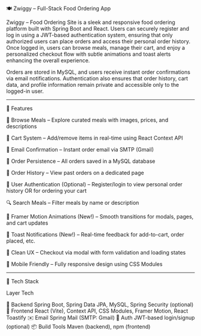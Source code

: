 

🍽️ Zwiggy – Full-Stack Food Ordering App

Zwiggy – Food Ordering Site is a sleek and responsive food ordering platform built with Spring Boot and React. Users can securely register and log in using a JWT-based authentication system, ensuring that only authorized users can place orders and access their personal order history. Once logged in, users can browse meals, manage their cart, and enjoy a personalized checkout flow with subtle animations and toast alerts enhancing the overall experience.

Orders are stored in MySQL, and users receive instant order confirmations via email notifications. Authentication also ensures that order history, cart data, and profile information remain private and accessible only to the logged-in user.


---

🚀 Features

🧾 Browse Meals – Explore curated meals with images, prices, and descriptions

🛒 Cart System – Add/remove items in real-time using React Context API

📨 Email Confirmation – Instant order email via SMTP (Gmail)

💾 Order Persistence – All orders saved in a MySQL database

📃 Order History – View past orders on a dedicated page

🔐 User Authentication (Optional) – Register/login to view personal order history OR for ordering your cart

🔍 Search Meals – Filter meals by name or description

💫 Framer Motion Animations (New!) – Smooth transitions for modals, pages, and cart updates

🔔 Toast Notifications (New!) – Real-time feedback for add-to-cart, order placed, etc.

🔁 Clean UX – Checkout via modal with form validation and loading states

📱 Mobile Friendly – Fully responsive design using CSS Modules



---

🧰 Tech Stack

Layer	Tech

🧠 Backend	Spring Boot, Spring Data JPA, MySQL, Spring Security (optional)
🎨 Frontend	React (Vite), Context API, CSS Modules, Framer Motion, React Toastify
✉️ Email	Spring Mail (SMTP: Gmail)
🔐 Auth	JWT-based login/signup (optional)
📦 Build Tools	Maven (backend), npm (frontend)


